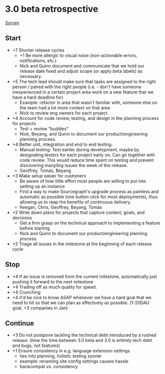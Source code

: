 # 3.0 beta retrospective

[Survey](https://docs.google.com/forms/d/e/1FAIpQLSceowJsPCfow-7cwSiQk4xpQkwu_az6sQ2xIWbSLGEbnLePMQ/viewform?usp=sf_link)

## Start

* +7 Shorter release cycles
   * +1 Be more allergic to visual noise (non-actionable errors, notifications, etc.)
   * Nick and Quinn document and communicate that we hold our release date fixed and adjust scope (or apply beta labels) as necessary.
* +5 The tech lead should make sure that tasks are assigned to the right person / paired with the right people (i.e. - don't have someone inexperienced in a certain project area work on a new feature that we have a hard deadline for)
   * Example: refactor in area that wasn't familiar with, someone else on the team had a lot more context on that area
   * Nick to review eng owners for each project.
* +4 Account for code review, testing, and design in the planning process for projects
   * Test + review “buddies”
   * Nick, Beyang, and Quinn to document our product/engineering planning process.
* +4 Better unit, integration and end to end testing. 
   * Manual testing: Test earlier during development, maybe by designating testers for each project early on. Can go together with code review. This would reduce time spent on testing and prevent discovering many/big issues the week of the release.
   * Geoffrey, Tomás, Beyang
* +3 Make setup easier for customers
   * Be aware of how little effort most people are willing to put into setting up an instance
   * Find a way to make Sourcegraph's upgrade process as painless and automatic as possible (one button click for most deployments), thus allowing us to reap the benefits of continuous delivery.
   * Keegan, Chris, Geoffrey, Beyang, Tomás
* +2 Write down plans for projects that capture context, goals, and decisions
   * Get a firm grasp on the technical approach to implementing a feature before starting
   * Nick and Quinn to document our product/engineering planning process.
* +2 Triage all issues in the milestone at the beginning of each release cycle

## Stop

* +4 If an issue is removed from the current milestone, automatically just pushing it forward to the next milestone
* +4 Trading off as much quality for speed.
* +4 Crunching
* +4 it'd be nice to know ASAP whenever we have a hard goal that we need to hit so that we can plan as effectively as possible. (1-20DAU goal, +3 companies in Jan)

## Continue

* +3 Do not postpone tackling the technical debt introduced by a rushed release. (how the time between 3.0 beta and 3.0 is entirely tech debt and bugs, not features)
* +1 Ensure consistency in e.g. language extension settings
   * ties into planning, holistic testing sooner
   * example: renaming site config settings causes hassle
   * backcompat vs. consistency